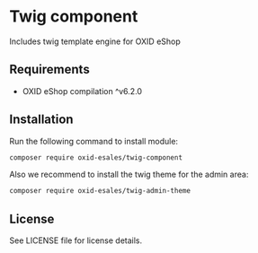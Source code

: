 # Twig component
Includes twig template engine for OXID eShop

## Requirements

* OXID eShop compilation ^v6.2.0

## Installation

Run the following command to install module:

```bash
composer require oxid-esales/twig-component
```
Also we recommend to install the twig theme for the admin area:

```bash
composer require oxid-esales/twig-admin-theme
```
## License

See LICENSE file for license details.
